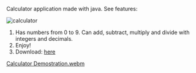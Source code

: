 Calculator application made with java. See features:

![calculator](https://github.com/user-attachments/assets/4945a08a-f9d8-40ab-880d-dbaa39682477)

1. Has numbers from 0 to 9. Can add, subtract, multiply and divide with integers and decimals.
2. Enjoy!
3. Download: [here](https://github.com/RogerPlaBallus/Calculator/releases/) 


[Calculator Demostration.webm](https://github.com/user-attachments/assets/30d1c07a-1b5f-4f77-9990-58d20654a99b)
